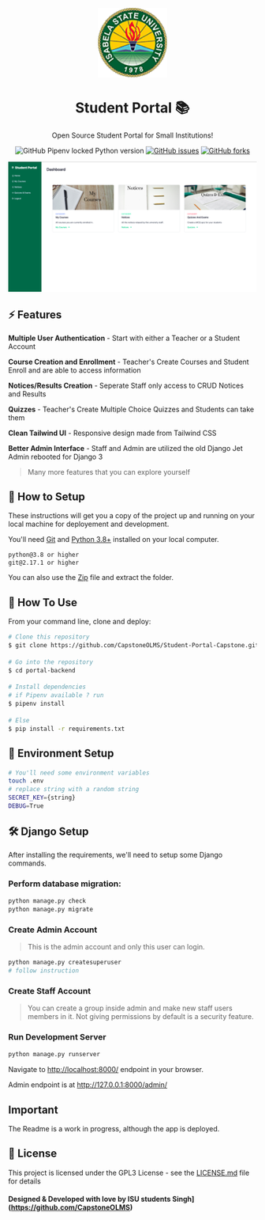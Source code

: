 <p align="center"><img src="logo.jpg" height="140" alt="logo"/></p>
<h1 align="center">Student Portal 📚</h1>
<p align="center">Open Source Student Portal for Small Institutions!</p>
<p align="center">
<img alt="GitHub Pipenv locked Python version" src="https://github.com/CapstoneOLMS/Student-Portal-Capstone/blob/main/Pipfile.lock">
<a href="https://img.shields.io/github/issues/CapstoneOLMS/Student-Portal-Capstone"><img alt="GitHub issues" src="https://img.shields.io/github/issues/CapstoneOLMS/Student-Portal-Capstone"></a>
<a href="https://img.shields.io/github/issues/CapstoneOLMS/Student-Portal-Capstone/network"><img alt="GitHub forks" src="https://img.shields.io/github/forks/CapstoneOLMS/Student-Portal-Capstone"></a>

![Website Image](./showcase.PNG)

## ⚡ Features

 **Multiple User Authentication** - Start with either a Teacher or a Student Account

 **Course Creation and Enrollment** - Teacher's Create Courses and Student Enroll and are able to access information

 **Notices/Results Creation** - Seperate Staff only access to CRUD Notices and Results

 **Quizzes** - Teacher's Create Multiple Choice Quizzes and Students can take them
  
 **Clean Tailwind UI** - Responsive design made from Tailwind CSS
  
 **Better Admin Interface** - Staff and Admin are utilized the old Django Jet Admin rebooted for Django 3 

> Many more features that you can explore yourself

## 🚀 How to Setup

These instructions will get you a copy of the project up and running on your local machine for deployement and development.

You'll need [Git](https://git-scm.com) and [Python 3.8+](https://www.python.org/downloads/) installed on your local computer.

```
python@3.8 or higher
git@2.17.1 or higher
```

You can also use the [Zip](https://github.com/CapstoneOLMS/Student-Portal-Capstone/archive/refs/heads/main.zip) file and extract the folder.

## 🔧 How To Use

From your command line, clone and deploy:

```bash
# Clone this repository
$ git clone https://github.com/CapstoneOLMS/Student-Portal-Capstone.git

# Go into the repository
$ cd portal-backend

# Install dependencies
# if Pipenv available ? run
$ pipenv install

# Else
$ pip install -r requirements.txt

```

## 📨 Environment Setup

```bash
# You'll need some environment variables
touch .env
# replace string with a random string
SECRET_KEY={string}
DEBUG=True
```

## 🛠️ Django Setup

After installing the requirements, we'll need to setup some Django commands.

### Perform database migration:

```bash
python manage.py check
python manage.py migrate
```

### Create Admin Account

> This is the admin account and only this user can login.

```bash
python manage.py createsuperuser
# follow instruction
```

### Create Staff Account

> You can create a group inside admin and make new staff users members in it. Not giving permissions by default is a security feature.

### Run Development Server

```bash
python manage.py runserver
```

Navigate to [http://localhost:8000/](http://localhost:8000/) endpoint in your browser.

Admin endpoint is at http://127.0.0.1:8000/admin/

## Important

The Readme is a work in progress, although the app is deployed.

## 📄 License

This project is licensed under the GPL3 License - see the [LICENSE.md](./LICENSE) file for details


#### Designed & Developed with love by ISU students Singh](https://github.com/CapstoneOLMS)
